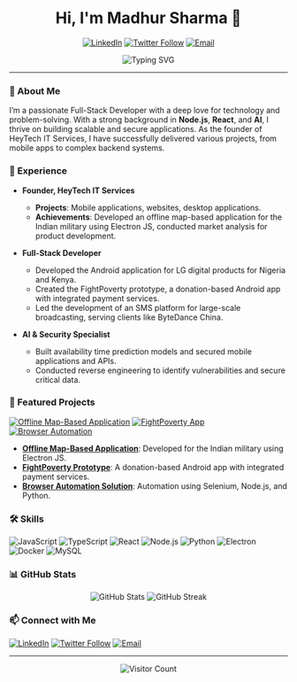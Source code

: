 <h1 align="center">Hi, I'm Madhur Sharma 👋</h1>

<p align="center">
  <a href="https://www.linkedin.com/in/yourprofile"><img alt="LinkedIn" src="https://img.shields.io/badge/LinkedIn-0A66C2?style=for-the-badge&logo=linkedin&logoColor=white"></a>
  <a href="https://twitter.com/yourhandle"><img alt="Twitter Follow" src="https://img.shields.io/badge/Twitter-1DA1F2?style=for-the-badge&logo=twitter&logoColor=white"></a>
  <a href="mailto:youremail@example.com"><img alt="Email" src="https://img.shields.io/badge/Email-D14836?style=for-the-badge&logo=gmail&logoColor=white"></a>
</p>

<p align="center">
  <img src="https://readme-typing-svg.herokuapp.com?color=%2336BCF7&lines=Full-Stack+Developer;Founder+of+HeyTech+IT+Services;Open+Source+Enthusiast;Lifelong+Learner" alt="Typing SVG">
</p>

---

### 🚀 About Me

I’m a passionate Full-Stack Developer with a deep love for technology and problem-solving. With a strong background in **Node.js**, **React**, and **AI**, I thrive on building scalable and secure applications. As the founder of HeyTech IT Services, I have successfully delivered various projects, from mobile apps to complex backend systems.

### 💼 Experience

- **Founder, HeyTech IT Services**
  - **Projects**: Mobile applications, websites, desktop applications.
  - **Achievements**: Developed an offline map-based application for the Indian military using Electron JS, conducted market analysis for product development.

- **Full-Stack Developer**
  - Developed the Android application for LG digital products for Nigeria and Kenya.
  - Created the FightPoverty prototype, a donation-based Android app with integrated payment services.
  - Led the development of an SMS platform for large-scale broadcasting, serving clients like ByteDance China.

- **AI & Security Specialist**
  - Built availability time prediction models and secured mobile applications and APIs.
  - Conducted reverse engineering to identify vulnerabilities and secure critical data.

### 🌟 Featured Projects

<p align="left">
  <a href="https://github.com/yourprofile/offline-map-app"><img alt="Offline Map-Based Application" src="https://img.shields.io/badge/Offline Map-Based App-Electron JS-brightgreen?style=for-the-badge"></a>
  <a href="https://github.com/yourprofile/fightpoverty"><img alt="FightPoverty App" src="https://img.shields.io/badge/FightPoverty App-Android-blue?style=for-the-badge"></a>
  <a href="https://github.com/yourprofile/browser-automation"><img alt="Browser Automation" src="https://img.shields.io/badge/Browser Automation-Selenium-blue?style=for-the-badge"></a>
</p>

- **[Offline Map-Based Application](https://github.com/yourprofile/offline-map-app)**: Developed for the Indian military using Electron JS.
- **[FightPoverty Prototype](https://github.com/yourprofile/fightpoverty)**: A donation-based Android app with integrated payment services.
- **[Browser Automation Solution](https://github.com/yourprofile/browser-automation)**: Automation using Selenium, Node.js, and Python.

### 🛠️ Skills

<p align="left">
  <img alt="JavaScript" src="https://img.shields.io/badge/JavaScript-F7DF1E?style=for-the-badge&logo=javascript&logoColor=black">
  <img alt="TypeScript" src="https://img.shields.io/badge/TypeScript-007ACC?style=for-the-badge&logo=typescript&logoColor=white">
  <img alt="React" src="https://img.shields.io/badge/React-20232A?style=for-the-badge&logo=react&logoColor=61DAFB">
  <img alt="Node.js" src="https://img.shields.io/badge/Node.js-339933?style=for-the-badge&logo=nodedotjs&logoColor=white">
  <img alt="Python" src="https://img.shields.io/badge/Python-3776AB?style=for-the-badge&logo=python&logoColor=white">
  <img alt="Electron" src="https://img.shields.io/badge/Electron-47848F?style=for-the-badge&logo=electron&logoColor=white">
  <img alt="Docker" src="https://img.shields.io/badge/Docker-2496ED?style=for-the-badge&logo=docker&logoColor=white">
  <img alt="MySQL" src="https://img.shields.io/badge/MySQL-4479A1?style=for-the-badge&logo=mysql&logoColor=white">
</p>

### 📊 GitHub Stats

<p align="center">
  <img src="https://github-readme-stats.vercel.app/api?username=yourusername&show_icons=true&theme=radical" alt="GitHub Stats">
  <img src="https://github-readme-streak-stats.herokuapp.com/?user=yourusername&theme=radical" alt="GitHub Streak">
</p>

### 📫 Connect with Me

<p align="left">
  <a href="https://www.linkedin.com/in/yourprofile"><img alt="LinkedIn" src="https://img.shields.io/badge/LinkedIn-0A66C2?style=for-the-badge&logo=linkedin&logoColor=white"></a>
  <a href="https://twitter.com/yourhandle"><img alt="Twitter Follow" src="https://img.shields.io/badge/Twitter-1DA1F2?style=for-the-badge&logo=twitter&logoColor=white"></a>
  <a href="mailto:youremail@example.com"><img alt="Email" src="https://img.shields.io/badge/Email-D14836?style=for-the-badge&logo=gmail&logoColor=white"></a>
</p>

---

<p align="center">
  <img src="https://visitor-badge.glitch.me/badge?page_id=yourusername" alt="Visitor Count">
</p>
